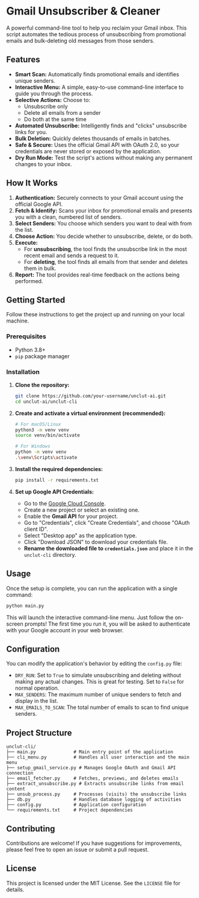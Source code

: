 # Gmail Unsubscriber & Cleaner

A powerful command-line tool to help you reclaim your Gmail inbox. This script automates the tedious process of unsubscribing from promotional emails and bulk-deleting old messages from those senders.

## Features

-   **Smart Scan:** Automatically finds promotional emails and identifies unique senders.
-   **Interactive Menu:** A simple, easy-to-use command-line interface to guide you through the process.
-   **Selective Actions:** Choose to:
    -   Unsubscribe only
    -   Delete all emails from a sender
    -   Do both at the same time
-   **Automated Unsubscribe:** Intelligently finds and "clicks" unsubscribe links for you.
-   **Bulk Deletion:** Quickly deletes thousands of emails in batches.
-   **Safe & Secure:** Uses the official Gmail API with OAuth 2.0, so your credentials are never stored or exposed by the application.
-   **Dry Run Mode:** Test the script's actions without making any permanent changes to your inbox.

## How It Works

1.  **Authentication:** Securely connects to your Gmail account using the official Google API.
2.  **Fetch & Identify:** Scans your inbox for promotional emails and presents you with a clean, numbered list of senders.
3.  **Select Senders:** You choose which senders you want to deal with from the list.
4.  **Choose Action:** You decide whether to unsubscribe, delete, or do both.
5.  **Execute:**
    -   For **unsubscribing**, the tool finds the unsubscribe link in the most recent email and sends a request to it.
    -   For **deleting**, the tool finds all emails from that sender and deletes them in bulk.
6.  **Report:** The tool provides real-time feedback on the actions being performed.

## Getting Started

Follow these instructions to get the project up and running on your local machine.

### Prerequisites

-   Python 3.8+
-   `pip` package manager

### Installation

1.  **Clone the repository:**
    ```bash
    git clone https://github.com/your-username/unclut-ai.git
    cd unclut-ai/unclut-cli
    ```

2.  **Create and activate a virtual environment (recommended):**
    ```bash
    # For macOS/Linux
    python3 -m venv venv
    source venv/bin/activate

    # For Windows
    python -m venv venv
    .\venv\Scripts\activate
    ```

3.  **Install the required dependencies:**
    ```bash
    pip install -r requirements.txt
    ```

4.  **Set up Google API Credentials:**
    -   Go to the [Google Cloud Console](https://console.cloud.google.com/).
    -   Create a new project or select an existing one.
    -   Enable the **Gmail API** for your project.
    -   Go to "Credentials", click "Create Credentials", and choose "OAuth client ID".
    -   Select "Desktop app" as the application type.
    -   Click "Download JSON" to download your credentials file.
    -   **Rename the downloaded file to `credentials.json`** and place it in the `unclut-cli` directory.

## Usage

Once the setup is complete, you can run the application with a single command:

```bash
python main.py
```

This will launch the interactive command-line menu. Just follow the on-screen prompts! The first time you run it, you will be asked to authenticate with your Google account in your web browser.

## Configuration

You can modify the application's behavior by editing the `config.py` file:

-   `DRY_RUN`: Set to `True` to simulate unsubscribing and deleting without making any actual changes. This is great for testing. Set to `False` for normal operation.
-   `MAX_SENDERS`: The maximum number of unique senders to fetch and display in the list.
-   `MAX_EMAILS_TO_SCAN`: The total number of emails to scan to find unique senders.

## Project Structure

```
unclut-cli/
├── main.py              # Main entry point of the application
├── cli_menu.py          # Handles all user interaction and the main menu
├── setup_gmail_service.py # Manages Google OAuth and Gmail API connection
├── email_fetcher.py     # Fetches, previews, and deletes emails
├── extract_unsubscribe.py # Extracts unsubscribe links from email content
├── unsub_process.py     # Processes (visits) the unsubscribe links
├── db.py                # Handles database logging of activities
├── config.py            # Application configuration
└── requirements.txt     # Project dependencies
```

## Contributing

Contributions are welcome! If you have suggestions for improvements, please feel free to open an issue or submit a pull request.

## License

This project is licensed under the MIT License. See the `LICENSE` file for details.
